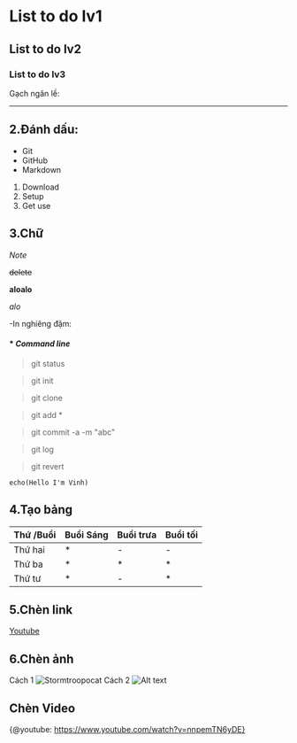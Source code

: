 # List to do lv1
## List to do lv2
### List to do lv3
Gạch ngăn lề:

---

## 2.Đánh dấu:
* Git 
* GitHub
* Markdown
1. Download
2. Setup
3. Get use

## 3.Chữ 

*Note*

~~delete~~

__aloalo__

_alo_

-In nghiêng đậm:
#### * ***Command line***

> git status

> git init 

> git clone

> git add * 

> git commit -a -m "abc"

> git log

> git revert


``` echo(Hello I'm Vinh) ```
## 4.Tạo bảng

| Thứ /Buổi | Buổi Sáng | Buổi trưa| Buổi tối |
|:--------------|-------|------|------|
| Thứ hai | *   | - |- |  
| Thứ ba  | * | * | *|
| Thứ tư   | * | -| * |

## 5.Chèn link

[Youtube](https://www.youtube.com/?gl=VN)

## 6.Chèn ảnh
Cách 1
![Stormtroopocat](https://techcrunch.com/wp-content/uploads/2019/01/IMG_20181016_092551.jpg?w=730&crop=1 "Github")
Cách 2
![Alt text][id]


[id]: https://cdn0.iconfinder.com/data/icons/octicons/1024/markdown-512.png "The Fox"

## Chèn Video

{@youtube: https://www.youtube.com/watch?v=nnpemTN6yDE}
